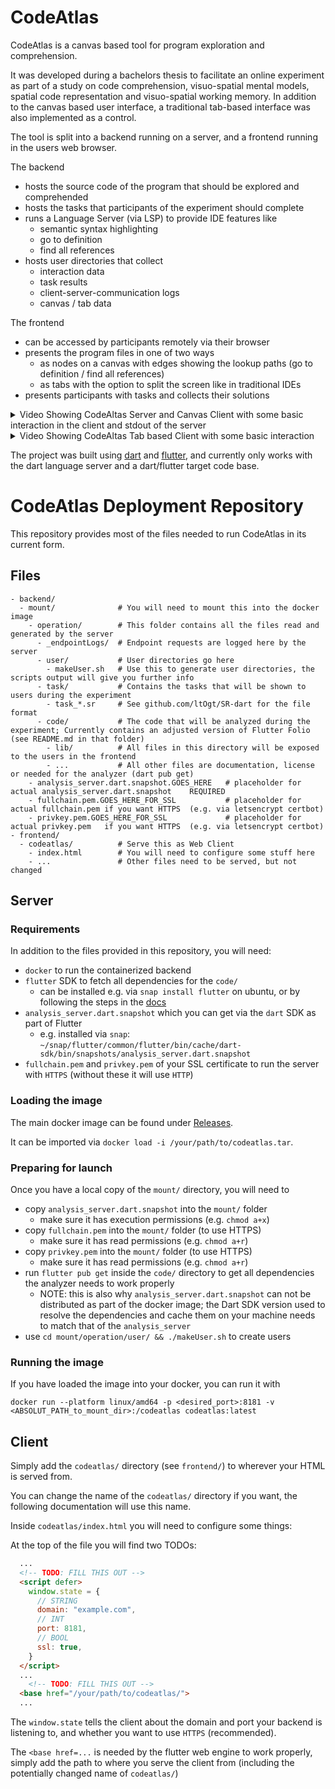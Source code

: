 # CodeAtlas

CodeAtlas is a canvas based tool for program exploration and comprehension.

It was developed during a bachelors thesis to facilitate an online experiment as part of a study on code comprehension, visuo-spatial mental models, spatial code representation and visuo-spatial working memory.
In addition to the canvas based user interface, a traditional tab-based interface was also implemented as a control.

The tool is split into a backend running on a server, and a frontend running in the users web browser.

The backend
- hosts the source code of the program that should be explored and comprehended
- hosts the tasks that participants of the experiment should complete
- runs a Language Server (via LSP) to provide IDE features like
  - semantic syntax highlighting
  - go to definition
  - find all references
- hosts user directories that collect
  - interaction data
  - task results
  - client-server-communication logs
  - canvas / tab data

The frontend
- can be accessed by participants remotely via their browser
- presents the program files in one of two ways
  - as nodes on a canvas with edges showing the lookup paths (go to definition / find all references) 
  - as tabs with the option to split the screen like in traditional IDEs
- presents participants with tasks and collects their solutions

<details>
<summary>
Video Showing CodeAltas Server and Canvas Client with some basic interaction in the client and stdout of the server
</summary>

https://user-images.githubusercontent.com/24209580/209453034-85d856e6-34ba-4b15-9b22-9c3317115d31.mov

</details>



<details>
<summary>
Video Showing CodeAltas Tab based Client with some basic interaction
</summary>

https://user-images.githubusercontent.com/24209580/209453071-ce7bd982-7617-4c2d-b5a1-b399277609eb.mov

</details>


The project was built using [dart](https://dart.dev/) and [flutter](https://flutter.dev/),
and currently only works with the dart language server and a dart/flutter target code base.

# CodeAtlas Deployment Repository

This repository provides most of the files needed to run CodeAtlas in its current form.

## Files
```
- backend/
  - mount/              # You will need to mount this into the docker image
    - operation/        # This folder contains all the files read and generated by the server
      - _endpointLogs/  # Endpoint requests are logged here by the server
      - user/           # User directories go here
        - makeUser.sh   # Use this to generate user directories, the scripts output will give you further info
      - task/           # Contains the tasks that will be shown to users during the experiment
        - task_*.sr     # See github.com/ltOgt/SR-dart for the file format
      - code/           # The code that will be analyzed during the experiment; Currently contains an adjusted version of Flutter Folio (see README.md in that folder)
        - lib/          # All files in this directory will be exposed to the users in the frontend
        - ...           # All other files are documentation, license or needed for the analyzer (dart pub get)
    - analysis_server.dart.snapshot.GOES_HERE   # placeholder for actual analysis_server.dart.snapshot    REQUIRED
    - fullchain.pem.GOES_HERE_FOR_SSL           # placeholder for actual fullchain.pem if you want HTTPS  (e.g. via letsencrypt certbot)
    - privkey.pem.GOES_HERE_FOR_SSL             # placeholder for actual privkey.pem   if you want HTTPS  (e.g. via letsencrypt certbot)
- frontend/
  - codeatlas/          # Serve this as Web Client
    - index.html        # You will need to configure some stuff here
    - ...               # Other files need to be served, but not changed
```

## Server
### Requirements
In addition to the files provided in this repository, you will need:
- `docker` to run the containerized backend
- `flutter` SDK to fetch all dependencies for the `code/`
  - can be installed e.g. via `snap install flutter` on ubuntu, or by following the steps in the [docs](https://docs.flutter.dev/get-started/install)
- `analysis_server.dart.snapshot` which you can get via the `dart` SDK as part of Flutter
    - e.g. installed via `snap`: `~/snap/flutter/common/flutter/bin/cache/dart-sdk/bin/snapshots/analysis_server.dart.snapshot`
- `fullchain.pem` and `privkey.pem` of your SSL certificate to run the server with `HTTPS` (without these it will use `HTTP`)

### Loading the image
The main docker image can be found under [Releases](https://github.com/ltOgt/codeatlas_deploy/releases).

It can be imported via `docker load -i /your/path/to/codeatlas.tar`.

### Preparing for launch
Once you have a local copy of the `mount/` directory, you will need to
- copy `analysis_server.dart.snapshot` into the `mount/` folder
  - make sure it has execution permissions (e.g. `chmod a+x`)
- copy `fullchain.pem` into the `mount/` folder (to use HTTPS)
  - make sure it has read permissions (e.g. `chmod a+r`)
- copy `privkey.pem` into the `mount/` folder (to use HTTPS)
  - make sure it has read permissions (e.g. `chmod a+r`)
- run `flutter pub get` inside the `code/` directory to get all dependencies the analyzer needs to work properly
  - NOTE: this is also why `analysis_server.dart.snapshot` can not be distributed as part of the docker image; the Dart SDK version used to resolve the dependencies and cache them on your machine needs to match that of the `analysis_server`
- use `cd mount/operation/user/ && ./makeUser.sh` to create users


### Running the image

If you have loaded the image into your docker, you can run it with

```
docker run --platform linux/amd64 -p <desired_port>:8181 -v <ABSOLUT_PATH_to_mount_dir>:/codeatlas codeatlas:latest
```


## Client

Simply add the `codeatlas/` directory (see `frontend/`) to wherever your HTML is served from.

You can change the name of the `codeatlas/` directory if you want, the following documentation will use this name.

Inside `codeatlas/index.html` you will need to configure some things:

At the top of the file you will find two TODOs:
```html
  ...
  <!-- TODO: FILL THIS OUT -->
  <script defer>
    window.state = {
      // STRING
      domain: "example.com",
      // INT
      port: 8181,
      // BOOL
      ssl: true,
    }
  </script>
  ...
	<!-- TODO: FILL THIS OUT -->
  <base href="/your/path/to/codeatlas/">
  ...
```

The `window.state` tells the client about the domain and port your backend is listening to, and whether you want to use `HTTPS` (recommended).

The `<base href=...` is needed by the flutter web engine to work properly, simply add the path to where you serve the client from (including the potentially changed name of `codeatlas/`)
